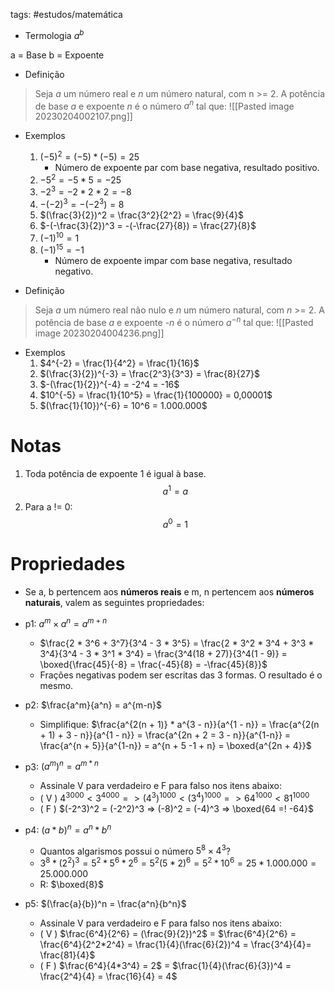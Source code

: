tags: #estudos/matemática 

- Termologia
$a^b$

a = Base
b = Expoente

- Definição
> Seja *a* um número real e *n* um número natural, com n >= 2. A potência de base *a* e expoente *n* é o número $a^n$ tal que:
![[Pasted image 20230204002107.png]]

- Exemplos
	1. $(-5)^2 = (-5) * (-5) = 25$
		- Número de expoente par com base negativa, resultado positivo. 
	2. $-5^2 = -5 * 5 = -25$
	3. $-2^3 = -2 * 2 * 2 = -8$
	4. $-(-2)^3 = -(-2^3) = 8$
	5. $(\frac{3}{2})^2 = \frac{3^2}{2^2} = \frac{9}{4}$
	6. $-(-\frac{3}{2})^3 = -(-\frac{27}{8}) = \frac{27}{8}$ 
	7. $(-1)^{10} = 1$
	8. $(-1)^{15} = -1$
		- Número de expoente impar com base negativa, resultado negativo. 

- Definição
> Seja *a* um número real não nulo e *n* um número natural, com *n* >= 2. A potência de base *a* e expoente *-n* é o número $a^{-n}$ tal que:
![[Pasted image 20230204004236.png]]

- Exemplos
	1. $4^{-2} = \frac{1}{4^2} = \frac{1}{16}$
	2. $(\frac{3}{2})^{-3} = \frac{2^3}{3^3} = \frac{8}{27}$ 
	3. $-(\frac{1}{2})^{-4} = -2^4 = -16$
	4. $10^{-5} = \frac{1}{10^5} = \frac{1}{100000} = 0,00001$  
	5. $(\frac{1}{10})^{-6} = 10^6 = 1.000.000$

# Notas
1. Toda potência de expoente 1 é igual à base.
$$a^1 = a$$
2. Para a != 0:
$$a^0 = 1$$
# Propriedades
- Se a, b pertencem aos **números reais** e m, n pertencem aos **números naturais**, valem as seguintes propriedades:

- p1: $a^m \times a^n = a^{m + n}$
	- $\frac{2 * 3^6 + 3^7}{3^4 - 3 * 3^5} = \frac{2 * 3^2 * 3^4 + 3^3 * 3^4}{3^4 - 3 * 3^1 * 3^4} = \frac{3^4(18 + 27)}{3^4(1 - 9)} = \boxed{\frac{45}{-8} = \frac{-45}{8} = -\frac{45}{8}}$  
	- Frações negativas podem ser escritas das 3 formas. O resultado é o mesmo.
- p2: $\frac{a^m}{a^n} = a^{m-n}$ 
	- Simplifique: $\frac{a^{2(n + 1)} * a^{3 - n}}{a^{1 - n}} = \frac{a^{2(n + 1) + 3 - n}}{a^{1 - n}} = \frac{a^{2n + 2 = 3 - n}}{a^{1-n}} = \frac{a^{n + 5}}{a^{1-n}} = a^{n + 5 -1 + n} = \boxed{a^{2n + 4}}$   
- p3: $(a^m)^n = a^{m*n}$ 
	- Assinale V para verdadeiro e F para falso nos itens abaixo:
	- ( V ) $4^{3000} < 3^{4000} => (4^3)^{1000} < (3^4)^{1000} => 64^{1000} < 81^{1000}$  
	- ( F ) $(-2^3)^2 = (-2^2)^3 => (-8)^2 = (-4)^3 => \boxed{64 =! -64}$ 
- p4: $(a * b)^n = a^n * b^n$
	- Quantos algarismos possui o número $5^8 \times 4^3$?
	- $3^8 * (2^2)^3 =5^2 * 5^6*  2^6 = 5^2(5 * 2)^6 = 5^2 * 10^6 = 25*1.000.000 = 25.000.000$
	- R: $\boxed{8}$
- p5: $(\frac{a}{b})^n = \frac{a^n}{b^n}$
	- Assinale V para verdadeiro e F para falso nos itens abaixo:
	- ( V ) $\frac{6^4}{2^6} = (\frac{9}{2})^2$ = $\frac{6^4}{2^6} = \frac{6^4}{2^2*2^4} = \frac{1}{4}(\frac{6}{2})^4 = \frac{3^4}{4}= \frac{81}{4}$
	- ( F ) $\frac{6^4}{4*3^4} = 2$ = $\frac{1}{4}(\frac{6}{3})^4 = \frac{2^4}{4} = \frac{16}{4} = 4$ 